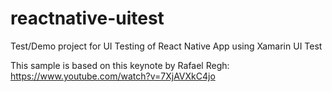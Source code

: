 # reactnative-uitest

Test/Demo project for UI Testing of React Native App using Xamarin UI Test

This sample is based on this keynote by Rafael Regh: https://www.youtube.com/watch?v=7XjAVXkC4jo
